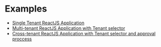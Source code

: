 # Examples
- [Single Tenant ReactJS Application](./reactJSExample)
- [Multi-tenant  ReactJS Application with Tenant selector](./multiTenantReactJSExample)
- [Cross-tenant  ReactJS Application with Tenant selector and approval proccess](./crossTenantReactJSExample)
